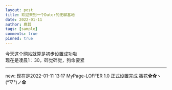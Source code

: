```yaml
---
layout: post
title: 欢迎来到一个Duter的无聊基地
date: 2022-01-11
author: 鹿其
tags: [sample]
comments: true
pinned: true
---
```

今天这个网站就算是初步设置成功啦  
现在是凌晨1：30，碎觉碎觉，狗命要紧


------
new:
现在是2022-01-11 13:17
MyPage-LOFFER 1.0 正式设置完成
撒花✿✿ヽ(°▽°)ノ✿
